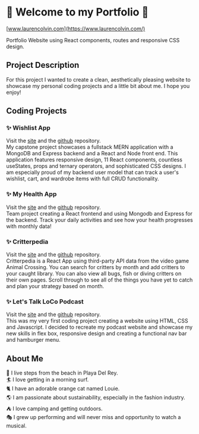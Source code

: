 # :star2: Welcome to my Portfolio :star2: 
[www.laurencolvin.com](https://www.laurencolvin.com/)

Portfolio Website using React components, routes and responsive CSS design.

## Project Description

For this project I wanted to create a clean, aesthetically pleasing website to showcase my personal coding projects and a little bit about me. I hope you enjoy!

## Coding Projects

### :sparkles: Wishlist App

Visit the [site](https://laurencolvin.github.io/wishlist-client/#/) and the [github](https://github.com/LaurenColvin/wishlist-client) repository.  
My capstone project showcases a fullstack MERN application with a MongoDB and Express backend and a React and Node front end. This application features responsive design, 11 React components, countless useStates, props and ternary operators, and sophisticated CSS designs. I am especially proud of my backend user model that can track a user's wishlist, cart, and wardrobe items with full CRUD functionality.

### :sparkles: My Health App

Visit the [site](https://laurencolvin.github.io/my-health-client/) and the [github](https://github.com/LaurenColvin/my-health-client) repository.  
Team project creating a React frontend and using Mongodb and Express for the backend. Track your daily activities and see how your health progresses with monthly data!
 
### :sparkles: Critterpedia

Visit the [site](https://laurencolvin.github.io/project-2-react/) and the [github](https://github.com/LaurenColvin/project-2-react) repository.  
Critterpedia is a React App using third-party API data from the video game Animal Crossing. You can search for critters by month and add critters to your caught library. You can also view all bugs, fish or diving critters on their own pages. Scroll through to see all of the things you have yet to catch and plan your strategy based on month.

### :sparkles: Let's Talk LoCo Podcast

Visit the [site](https://laurencolvin.github.io/Portfolio-Project-1/) and the [github](https://github.com/LaurenColvin/Portfolio-Project-1) repository.  
This was my very first coding project creating a website using HTML, CSS and Javascript. I decided to recreate my podcast website and showcase my new skills in flex box, responsive design and creating a functional nav bar and hamburger menu. 


## About Me

:palm_tree: I live steps from the beach in Playa Del Rey.  
:surfer: I love getting in a morning surf.  
:cat2: I have an adorable orange cat named Louie.  
:earth_americas: I am passionate about sustainability, especially in the fashion industry.  
:tent: I love camping and getting outdoors.  
:performing_arts: I grew up performing and will never miss and opportunity to watch a musical.  